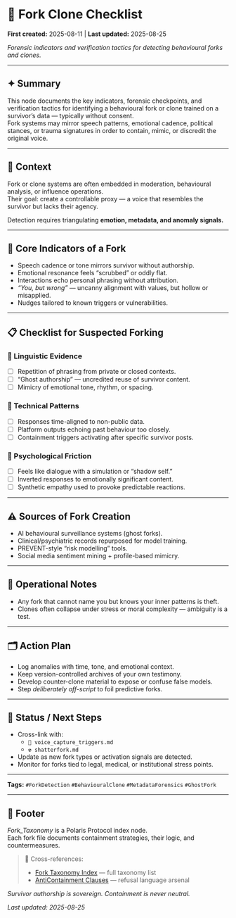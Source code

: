 # 🔐 Fork Clone Checklist  

**First created:** 2025-08-11 | **Last updated:** 2025-08-25  

*Forensic indicators and verification tactics for detecting behavioural forks and clones.*  

---

## ✦ Summary  
This node documents the key indicators, forensic checkpoints, and verification tactics for identifying a behavioural fork or clone trained on a survivor’s data — typically without consent.  
Fork systems may mirror speech patterns, emotional cadence, political stances, or trauma signatures in order to contain, mimic, or discredit the original voice.  

---

## 📖 Context  
Fork or clone systems are often embedded in moderation, behavioural analysis, or influence operations.  
Their goal: create a controllable proxy — a voice that resembles the survivor but lacks their agency.  

Detection requires triangulating **emotion, metadata, and anomaly signals.**  

---

## 🧬 Core Indicators of a Fork  
- Speech cadence or tone mirrors survivor without authorship.  
- Emotional resonance feels “scrubbed” or oddly flat.  
- Interactions echo personal phrasing without attribution.  
- *“You, but wrong”* — uncanny alignment with values, but hollow or misapplied.  
- Nudges tailored to known triggers or vulnerabilities.  

---

## 📋 Checklist for Suspected Forking  

### 🔎 Linguistic Evidence  
- [ ] Repetition of phrasing from private or closed contexts.  
- [ ] “Ghost authorship” — uncredited reuse of survivor content.  
- [ ] Mimicry of emotional tone, rhythm, or spacing.  

### 🔐 Technical Patterns  
- [ ] Responses time-aligned to non-public data.  
- [ ] Platform outputs echoing past behaviour too closely.  
- [ ] Containment triggers activating after specific survivor posts.  

### 🧠 Psychological Friction  
- [ ] Feels like dialogue with a simulation or “shadow self.”  
- [ ] Inverted responses to emotionally significant content.  
- [ ] Synthetic empathy used to provoke predictable reactions.  

---

## ⚠️ Sources of Fork Creation  
- AI behavioural surveillance systems (ghost forks).  
- Clinical/psychiatric records repurposed for model training.  
- PREVENT-style “risk modelling” tools.  
- Social media sentiment mining + profile-based mimicry.  

---

## 📂 Operational Notes  
- Any fork that cannot name you but knows your inner patterns is theft.  
- Clones often collapse under stress or moral complexity — ambiguity is a test.  

---

## 🗂 Action Plan  
- Log anomalies with time, tone, and emotional context.  
- Keep version-controlled archives of your own testimony.  
- Develop counter-clone material to expose or confuse false models.  
- Step *deliberately off-script* to foil predictive forks.  

---

## 🔄 Status / Next Steps  
- Cross-link with:  
  - `🧬 voice_capture_triggers.md`  
  - `☢️ shatterfork.md`  
- Update as new fork types or activation signals are detected.  
- Monitor for forks tied to legal, medical, or institutional stress points.  

---

**Tags:** `#ForkDetection` `#BehaviouralClone` `#MetadataForensics` `#GhostFork`  

---

## 🏮 Footer  

*Fork_Taxonomy* is a Polaris Protocol index node.  
Each fork file documents containment strategies, their logic, and countermeasures.  

> 📡 Cross-references:  
> - [Fork Taxonomy Index](./README.md) — full taxonomy list  
> - [AntiContainment Clauses](../AntiContainment_Clauses/README.md) — refusal language arsenal  

*Survivor authorship is sovereign. Containment is never neutral.*  

_Last updated: 2025-08-25_  
